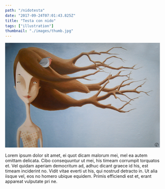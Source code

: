 ```yaml
---
path: "/nidotesta"
date: "2017-09-24T07:01:43.825Z"
title: "Testa con nido"
tags: ["illustration"]
thumbnail: "./images/thumb.jpg"
---
```


![nidotesta](./images/1.jpg)

Lorem ipsum dolor sit amet, ei quot dicam malorum mei, mel ea autem omittam delicata. Cibo consequuntur ut mei, his timeam corrumpit torquatos et. Vel quidam aperiam democritum ad, adhuc dicant graece id his, est timeam inciderint no. Vidit vitae everti ut his, qui nostrud detracto in. Ut alia iisque vel, eos no homero ubique equidem. Primis efficiendi est et, erant appareat vulputate pri ne.
